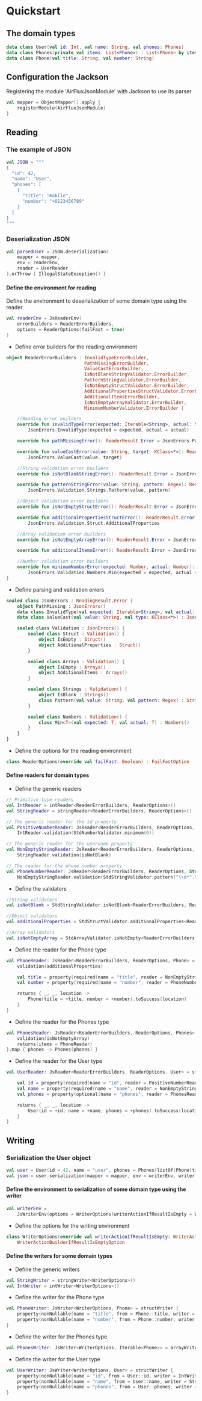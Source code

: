# Quickstart

## The domain types

```kotlin
data class User(val id: Int, val name: String, val phones: Phones)
data class Phones(private val items: List<Phone>) : List<Phone> by items
data class Phone(val title: String, val number: String)
```

## Configuration the Jackson

Registering the module 'AirFluxJsonModule' with Jackson to use its parser

```kotlin
val mapper = ObjectMapper().apply {
    registerModule(AirFluxJsonModule)
}
```

## Reading

### The example of JSON

```kotlin
val JSON = """
{
  "id": 42,
  "name": "User",
  "phones": [
    {
      "title": "mobile",
      "number": "+0123456789"
    }
  ]
}
"""
```

### Deserialization JSON

```kotlin
val parsedUser = JSON.deserialization(
    mapper = mapper,
    env = readerEnv,
    reader = UserReader
).orThrow { IllegalStateException() }
```

#### Define the environment for reading

Define the environment to deserialization of some domain type using the reader

```kotlin
val readerEnv = JsReaderEnv(
    errorBuilders = ReaderErrorBuilders,
    options = ReaderOptions(failFast = true)
)
```

- Define error builders for the reading environment

```kotlin
object ReaderErrorBuilders : InvalidTypeErrorBuilder,
                             PathMissingErrorBuilder,
                             ValueCastErrorBuilder,
                             IsNotBlankStringValidator.ErrorBuilder,
                             PatternStringValidator.ErrorBuilder,
                             IsNotEmptyStructValidator.ErrorBuilder,
                             AdditionalPropertiesStructValidator.ErrorBuilder,
                             AdditionalItemsErrorBuilder,
                             IsNotEmptyArrayValidator.ErrorBuilder,
                             MinimumNumberValidator.ErrorBuilder {

    //Reading error builders
    override fun invalidTypeError(expected: Iterable<String>, actual: String): ReaderResult.Error =
        JsonErrors.InvalidType(expected = expected, actual = actual)

    override fun pathMissingError(): ReaderResult.Error = JsonErrors.PathMissing

    override fun valueCastError(value: String, target: KClass<*>): ReaderResult.Error =
        JsonErrors.ValueCast(value, target)

    //String validation error builders
    override fun isNotBlankStringError(): ReaderResult.Error = JsonErrors.Validation.Strings.IsBlank

    override fun patternStringError(value: String, pattern: Regex): ReaderResult.Error =
        JsonErrors.Validation.Strings.Pattern(value, pattern)

    //Object validation error builders
    override fun isNotEmptyStructError(): ReaderResult.Error = JsonErrors.Validation.Struct.IsEmpty

    override fun additionalPropertiesStructError(): ReaderResult.Error =
        JsonErrors.Validation.Struct.AdditionalProperties

    //Array validation error builders
    override fun isNotEmptyArrayError(): ReaderResult.Error = JsonErrors.Validation.Arrays.IsEmpty

    override fun additionalItemsError(): ReaderResult.Error = JsonErrors.Validation.Arrays.AdditionalItems

    //Number validation error builders
    override fun minimumNumberError(expected: Number, actual: Number): ReaderResult.Error =
        JsonErrors.Validation.Numbers.Min(expected = expected, actual = actual)
}
```

- Define parsing and validation errors

```kotlin
sealed class JsonErrors : ReadingResult.Error {
    object PathMissing : JsonErrors()
    data class InvalidType(val expected: Iterable<String>, val actual: String) : JsonErrors()
    data class ValueCast(val value: String, val type: KClass<*>) : JsonErrors()

    sealed class Validation : JsonErrors() {
        sealed class Struct : Validation() {
            object IsEmpty : Struct()
            object AdditionalProperties : Struct()
        }

        sealed class Arrays : Validation() {
            object IsEmpty : Arrays()
            object AdditionalItems : Arrays()
        }

        sealed class Strings : Validation() {
            object IsBlank : Strings()
            class Pattern(val value: String, val pattern: Regex) : Strings()
        }

        sealed class Numbers : Validation() {
            class Min<T>(val expected: T, val actual: T) : Numbers()
        }
    }
}
```

- Define the options for the reading environment

```kotlin
class ReaderOptions(override val failFast: Boolean) : FailFastOption
```

#### Define readers for domain types

- Define the generic readers

```kotlin
// Primitive type readers
val IntReader = intReader<ReaderErrorBuilders, ReaderOptions>()
val StringReader = stringReader<ReaderErrorBuilders, ReaderOptions>()

// The generic reader for the id property
val PositiveNumberReader: JsReader<ReaderErrorBuilders, ReaderOptions, Int> =
    IntReader.validation(StdNumberValidator.minimum(0))

// The generic reader for the username property
val NonEmptyStringReader: JsReader<ReaderErrorBuilders, ReaderOptions, String> =
    StringReader.validation(isNotBlank)

// The reader for the phone number property
val PhoneNumberReader: JsReader<ReaderErrorBuilders, ReaderOptions, String> =
    NonEmptyStringReader.validation(StdStringValidator.pattern("\\d*".toRegex()))
```

- Define the validators

```kotlin
//String validators
val isNotBlank = StdStringValidator.isNotBlank<ReaderErrorBuilders, ReaderOptions>()

//Object validators
val additionalProperties = StdStructValidator.additionalProperties<ReaderErrorBuilders, ReaderOptions>()

//Array validators
val isNotEmptyArray = StdArrayValidator.isNotEmpty<ReaderErrorBuilders, ReaderOptions>()
```

- Define the reader for the Phone type

```kotlin
val PhoneReader: JsReader<ReaderErrorBuilders, ReaderOptions, Phone> = structReader {
    validation(additionalProperties)

    val title = property(required(name = "title", reader = NonEmptyStringReader))
    val number = property(required(name = "number", reader = PhoneNumberReader))

    returns { _, _, location ->
        Phone(title = +title, number = +number).toSuccess(location)
    }
}
```

- Define the reader for the Phones type

```kotlin
val PhonesReader: JsReader<ReaderErrorBuilders, ReaderOptions, Phones> = arrayReader {
    validation(isNotEmptyArray)
    returns(items = PhoneReader)
}.map { phones -> Phones(phones) }
```

- Define the reader for the User type

```kotlin
val UserReader: JsReader<ReaderErrorBuilders, ReaderOptions, User> = structReader {

    val id = property(required(name = "id", reader = PositiveNumberReader))
    val name = property(required(name = "name", reader = NonEmptyStringReader))
    val phones = property(optional(name = "phones", reader = PhonesReader, default = { _, _ -> Phones() }))

    returns { _, _, location ->
        User(id = +id, name = +name, phones = +phones).toSuccess(location)
    }
}
```

## Writing

### Serialization the User object

```kotlin
val user = User(id = 42, name = "user", phones = Phones(listOf(Phone(title = "mobil", number = "123456789"))))
val json = user.serialization(mapper = mapper, env = writerEnv, writer = UserWriter)
```

#### Define the environment to serialization of some domain type using the writer

```kotlin
val writerEnv =
    JsWriterEnv(options = WriterOptions(writerActionIfResultIsEmpty = WriterActionIfResultIsEmpty.RETURN_NOTHING))
```

- Define the options for the writing environment

```kotlin
class WriterOptions(override val writerActionIfResultIsEmpty: WriterActionIfResultIsEmpty) :
    WriterActionBuilderIfResultIsEmptyOption
```

#### Define the writers for some domain types

- Define the generic writers

```kotlin
val StringWriter = stringWriter<WriterOptions>()
val IntWriter = intWriter<WriterOptions>()
```

- Define the writer for the Phone type

```kotlin
val PhoneWriter: JsWriter<WriterOptions, Phone> = structWriter {
    property(nonNullable(name = "title", from = Phone::title, writer = StringWriter))
    property(nonNullable(name = "number", from = Phone::number, writer = StringWriter))
}
```

- Define the writer for the Phones type

```kotlin
val PhonesWriter: JsWriter<WriterOptions, Iterable<Phone>> = arrayWriter(PhoneWriter)
```

- Define the writer for the User type

```kotlin
val UserWriter: JsWriter<WriterOptions, User> = structWriter {
    property(nonNullable(name = "id", from = User::id, writer = IntWriter))
    property(nonNullable(name = "name", from = User::name, writer = StringWriter))
    property(nonNullable(name = "phones", from = User::phones, writer = PhonesWriter))
}
```
